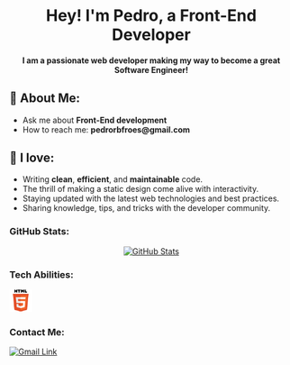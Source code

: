 <!-- <img align="center" src="Banner.png" /> -->

<h1 align="center">Hey! I'm Pedro, a Front-End Developer</h1>
<h4 align="center">I am a passionate web developer making my way to become a great Software Engineer!</h4>

<h2> 👤 About Me:</h2>
<ul>
    <li> Ask me about <strong>Front-End development</strong></li>
    <li> How to reach me: <strong>pedrorbfroes@gmail.com</strong></li>
  
</ul>

<h2>🌱 I love:</h2>
<ul>
    <li>Writing <strong>clean</strong>, <strong>efficient</strong>, and <strong>maintainable</strong> code.</li>
    <li>The thrill of making a static design come alive with interactivity.</li>
    <li>Staying updated with the latest web technologies and best practices.</li>
    <li>Sharing knowledge, tips, and tricks with the developer community.</li>
</ul>

<!--  <h4>You can find more info about me at [https://tarun-chawla.tech/](https://tarun-chawla.tech/)</h4> -->
<!--  <h4>I write blogs on [https://blog.tarun-chawla.tech/](https://blog.tarun-chawla.tech/)</h4> -->

<h3 align="left">GitHub Stats:</h3>
<div align="center">
    <a href="https://github.com/froespedro">
        <img height="200em" width="48%" src="https://github-readme-stats.vercel.app/api?username=froespedro&show_icons=true" alt="GitHub Stats">
    </a>
</div>

<!-- <div align='center'>
    <a href="https://git.io/streak-stats">
        <img height="200em" width="48%" src="https://streak-stats.demolab.com?user=froespedro" alt="GitHub Streak Stats">
    </a>
</div> -->

<h3>Tech Abilities:</h3>
<div>
    <a href="https://www.w3.org/html/" target="_blank" rel="noreferrer">
        <img src="https://raw.githubusercontent.com/devicons/devicon/master/icons/html5/html5-original-wordmark.svg" alt="html5" width="40" height="40">
    </a>
    <!-- ... other icons ... -->
</div>

<h3>Contact Me:</h3>
<div>
    <a href="mailto:pedrorbfroes@gmail.com" target="_blank">
        <img src="https://img.shields.io/badge/Gmail-D14836?style=for-the-badge&logo=gmail&logoColor=white" alt="Gmail Link">
    </a>
    <!-- ... other badges ... -->
</div>

